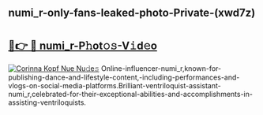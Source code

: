 ## numi_r-only-fans​-leaked-photo​-Private-(xwd7z)


# <h2><a href="https://mediaupload.pro?title=numi_r&ref=git">🔗👉 🔴 numi_r-P𝚑ot𝚘𝚜-V𝚒d𝚎o</a></h2>

[![Corinna Kopf Nue Nu𝚍e𝚜](https://i.imgur.com/0qMVB7G.gif)](https://mediaupload.pro?title=numi_r&ref=git)
Online-influencer-numi_r,known-for-publishing-dance-and-lifestyle-content,-including-performances-and-vlogs-on-social-media-platforms.Brilliant-ventriloquist-assistant-numi_r,celebrated-for-their-exceptional-abilities-and-accomplishments-in-assisting-ventriloquists.  